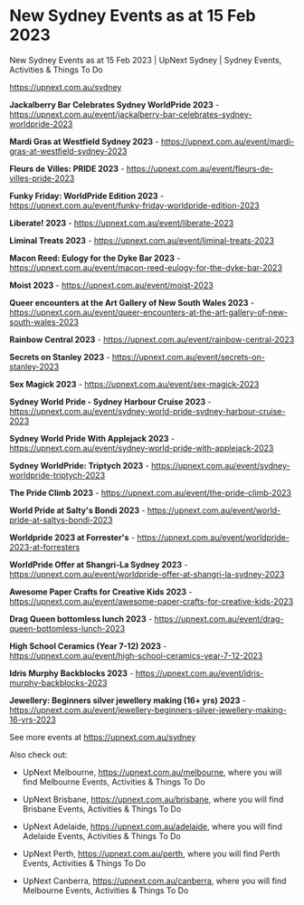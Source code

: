 # New Sydney Events as at 15 Feb 2023
New Sydney Events as at 15 Feb 2023 | UpNext Sydney | Sydney Events, Activities &amp; Things To Do

https://upnext.com.au/sydney


**Jackalberry Bar Celebrates Sydney WorldPride 2023** - https://upnext.com.au/event/jackalberry-bar-celebrates-sydney-worldpride-2023

**Mardi Gras at Westfield Sydney 2023** - https://upnext.com.au/event/mardi-gras-at-westfield-sydney-2023

**Fleurs de Villes: PRIDE 2023** - https://upnext.com.au/event/fleurs-de-villes-pride-2023

**Funky Friday: WorldPride Edition 2023** - https://upnext.com.au/event/funky-friday-worldpride-edition-2023

**Liberate! 2023** - https://upnext.com.au/event/liberate-2023

**Liminal Treats 2023** - https://upnext.com.au/event/liminal-treats-2023

**Macon Reed: Eulogy for the Dyke Bar 2023** - https://upnext.com.au/event/macon-reed-eulogy-for-the-dyke-bar-2023

**Moist 2023** - https://upnext.com.au/event/moist-2023

**Queer encounters at the Art Gallery of New South Wales 2023** - https://upnext.com.au/event/queer-encounters-at-the-art-gallery-of-new-south-wales-2023

**Rainbow Central 2023** - https://upnext.com.au/event/rainbow-central-2023

**Secrets on Stanley 2023** - https://upnext.com.au/event/secrets-on-stanley-2023

**Sex Magick 2023** - https://upnext.com.au/event/sex-magick-2023

**Sydney World Pride - Sydney Harbour Cruise 2023** - https://upnext.com.au/event/sydney-world-pride-sydney-harbour-cruise-2023

**Sydney World Pride With Applejack 2023** - https://upnext.com.au/event/sydney-world-pride-with-applejack-2023

**Sydney WorldPride: Triptych 2023** - https://upnext.com.au/event/sydney-worldpride-triptych-2023

**The Pride Climb 2023** - https://upnext.com.au/event/the-pride-climb-2023

**World Pride at Salty's Bondi 2023** - https://upnext.com.au/event/world-pride-at-saltys-bondi-2023

**Worldpride 2023 at Forrester's** - https://upnext.com.au/event/worldpride-2023-at-forresters

**WorldPride Offer at Shangri-La Sydney 2023** - https://upnext.com.au/event/worldpride-offer-at-shangri-la-sydney-2023

**Awesome Paper Crafts for Creative Kids 2023** - https://upnext.com.au/event/awesome-paper-crafts-for-creative-kids-2023

**Drag Queen bottomless lunch 2023** - https://upnext.com.au/event/drag-queen-bottomless-lunch-2023

**High School Ceramics (Year 7-12) 2023** - https://upnext.com.au/event/high-school-ceramics-year-7-12-2023

**Idris Murphy Backblocks 2023** - https://upnext.com.au/event/idris-murphy-backblocks-2023

**Jewellery: Beginners silver jewellery making (16+ yrs) 2023** - https://upnext.com.au/event/jewellery-beginners-silver-jewellery-making-16-yrs-2023



See more events at https://upnext.com.au/sydney


Also check out:

* UpNext Melbourne, https://upnext.com.au/melbourne, where you will find Melbourne Events, Activities & Things To Do

* UpNext Brisbane, https://upnext.com.au/brisbane, where you will find Brisbane Events, Activities & Things To Do

* UpNext Adelaide, https://upnext.com.au/adelaide, where you will find Adelaide Events, Activities & Things To Do

* UpNext Perth, https://upnext.com.au/perth, where you will find Perth Events, Activities & Things To Do

* UpNext Canberra, https://upnext.com.au/canberra, where you will find Melbourne Events, Activities & Things To Do